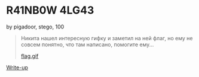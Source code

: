 # R41NB0W 4LG43
by pigadoor, stego, 100

>Никита нашел интересную гифку и заметил на ней флаг, но ему не совсем понятно, что там написано, помогите ему...
>
>[flag.gif](flag.gif)

[Write-up](WRITEUP.md)
